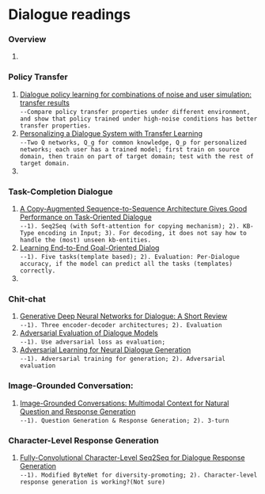 # Dialogue readings


### Overview
1. []()<br/>


### Policy Transfer
1. [Dialogue policy learning for combinations of noise and user simulation: transfer results](http://citeseerx.ist.psu.edu/viewdoc/download?doi=10.1.1.141.6098&rep=rep1&type=pdf)<br/>
`--Compare policy transfer properties under different environment, and show that policy trained under high-noise conditions has better transfer properties.`
2. [Personalizing a Dialogue System with Transfer Learning](https://arxiv.org/abs/1610.02891)<br/>
`--Two Q networks, Q_g for common knowledge, Q_p for personalized networks; each user has a trained model; first train on source domain, then train on part of target domain; test with the rest of target domain.`
3. 

### Task-Completion Dialogue
1. [A Copy-Augmented Sequence-to-Sequence Architecture Gives Good Performance on Task-Oriented Dialogue](https://arxiv.org/abs/1701.04024)<br/>
`--1). Seq2Seq (with Soft-attention for copying mechanism); 2). KB-Type encoding in Input; 3). For decoding, it does not say how to handle the (most) unseen kb-entities.`
2. [Learning End-to-End Goal-Oriented Dialog](https://arxiv.org/pdf/1605.07683.pdf)<br/>
`--1). Five tasks(template based); 2). Evaluation: Per-Dialogue accuracy, if the model can predict all the tasks (templates) correctly.`
3. []()<br/>


### Chit-chat
1. [Generative Deep Neural Networks for Dialogue: A Short Review](https://arxiv.org/abs/1611.06216)<br/>
`--1). Three encoder-decoder architectures; 2). Evaluation`
2. [Adversarial Evaluation of Dialogue Models](https://arxiv.org/abs/1701.08198)<br/>
`--1). Use adversarial loss as evaluation;`
3. [Adversarial Learning for Neural Dialogue Generation](https://arxiv.org/pdf/1701.06547.pdf)<br/>
`--1). Adversarial training for generation; 2). Adversarial evaluation`

### Image-Grounded Conversation:
1. [Image-Grounded Conversations: Multimodal Context for Natural Question and Response Generation](https://arxiv.org/pdf/1701.08251.pdf)<br/>
`--1). Question Generation & Response Generation; 2). 3-turn`


### Character-Level Response Generation
1. [Fully-Convolutional Character-Level Seq2Seq for Dialogue Response Generation](https://arxiv.org/pdf/1612.03929.pdf)<br/>
`--1). Modified ByteNet for diversity-promoting; 2). Character-level response generation is working?(Not sure)`


